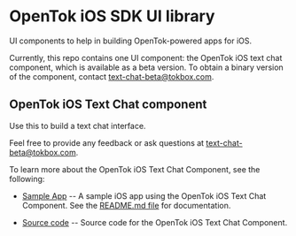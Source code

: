 # OpenTok iOS SDK UI library

UI components to help in building OpenTok-powered apps for iOS.

Currently, this repo contains one UI component: the OpenTok iOS text chat component,
which is available as a beta version. To obtain a binary version of the component, contact
[text-chat-beta@tokbox.com](mailto:text-chat-beta@tokbox.com).

## OpenTok iOS Text Chat component ##

Use this to build a text chat interface.

Feel free to provide any feedback or ask questions at text-chat-beta@tokbox.com.

To learn more about the OpenTok iOS Text Chat Component, see the following:

* [Sample App](/TextChatSample/) -- A sample iOS app using the OpenTok iOS Text Chat
  Component. See the [README.md file](/text-chat-sample/README.md) for documentation.

* [Source code](/TextChatComponent/) -- Source code for the OpenTok iOS Text Chat Component.